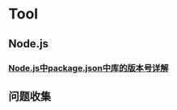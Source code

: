 # Tool

## Node.js

### [Node.js中package.json中库的版本号详解](./Node.js中package.json中库的版本号详解.md)

## 问题收集



